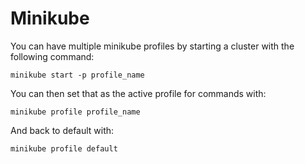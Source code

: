 # Minikube

You can have multiple minikube profiles by starting a cluster with the following command:

```shell
minikube start -p profile_name
```

You can then set that as the active profile for commands with:

```shell
minikube profile profile_name
```

And back to default with:

```shell
minikube profile default
```